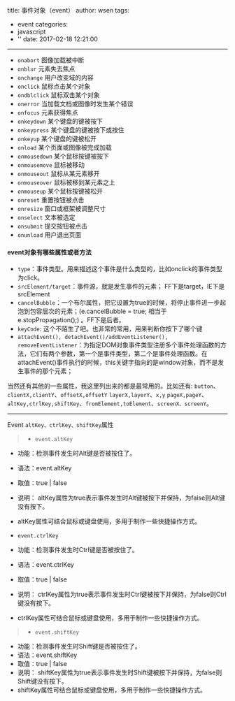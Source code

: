 title: 事件对象（event）
author: wsen
tags:
  - event
categories:
  - javascript
  - ''
date: 2017-02-18 12:21:00
---
* `onabort`	图像加载被中断
* `onblur`	元素失去焦点	
* `onchange`	用户改变域的内容
* `onclick`	鼠标点击某个对象
* `ondblclick`	鼠标双击某个对象	
* `onerror`	当加载文档或图像时发生某个错误
* `onfocus`	元素获得焦点
* `onkeydown`	某个键盘的键被按下
* `onkeypress`	某个键盘的键被按下或按住
* `onkeyup`	某个键盘的键被松开
* `onload`	某个页面或图像被完成加载
* `onmousedown`	某个鼠标按键被按下
* `onmousemove`	鼠标被移动
* `onmouseout`	鼠标从某元素移开
* `onmouseover`	鼠标被移到某元素之上
* `onmouseup`	某个鼠标按键被松开
* `onreset`	重置按钮被点击
* `onresize`	窗口或框架被调整尺寸
* `onselect`	文本被选定
* `onsubmit`	提交按钮被点击
* `onunload`	用户退出页面

#### event对象有哪些属性或者方法
* `type`：事件类型。用来描述这个事件是什么类型的，比如onclick的事件类型为click。
* `srcElement/target`：事件源，就是发生事件的元素； FF下是target，IE下是srcElement
* `cancelBubble`：一个布尔属性，把它设置为true的时候，将停止事件进一步起泡到包容层次的元素；(e.cancelBubble = true; 相当于 e.stopPropagation();) 。FF下是后者。
* `keyCode`: 这个不陌生了吧。也非常的常用，用来判断你按下了哪个键
* `attachEvent(), detachEvent()/addEventListener(), removeEventListener`：为指定DOM对象事件类型注册多个事件处理函数的方法，它们有两个参数，第一个是事件类型，第二个是事件处理函数。在 attachEvent()事件执行的时候，this关键字指向的是window对象，而不是发生事件的那个元素；

当然还有其他的一些属性，我这里列出来的都是最常用的。比如还有:
`button`、 `clientX,clientY`、`offsetX,offsetY` `layerX,layerY`、`x,y` `pageX,pageY`、`altKey,ctrlKey,shiftKey`、`fromElement,toElement`、`screenX、screenY`。

---
Event `altKey、ctrlKey、shiftKey`属性 

> * `event.altKey `
 * 功能：检测事件发生时Alt键是否被按住了。
 * 语法：event.altKey
 * 取值：true | false
 * 说明：
altKey属性为true表示事件发生时Alt键被按下并保持，为false则Alt键没有按下。 
 * altKey属性可结合鼠标或键盘使用，多用于制作一些快捷操作方式。 
 
* `event.ctrlKey `
 * 功能：检测事件发生时Ctrl键是否被按住了。
 * 语法：event.ctrlKey
 * 取值：true | false
 * 说明： ctrlKey属性为true表示事件发生时Ctrl键被按下并保持，为false则Ctrl键没有按下。 
 * ctrlKey属性可结合鼠标或键盘使用，多用于制作一些快捷操作方式。 
 
> * `event.shiftKey `
 * 功能：检测事件发生时Shift键是否被按住了。
 * 语法：event.shiftKey
 * 取值：true | false
 * 说明： shiftKey属性为true表示事件发生时Shift键被按下并保持，为false则Shift键没有按下。 
 * shiftKey属性可结合鼠标或键盘使用，多用于制作一些快捷操作方式。 

